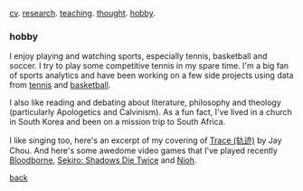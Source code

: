 [cv](./cv.html). [research](./research.md). [teaching](./teaching.md). [thought](./thought.md). [hobby](./hobby.md).

### hobby

I enjoy playing and watching sports, especially tennis, basketball and soccer. I try to play some competitive tennis in my spare time. I'm a big fan of sports analytics and have been working on a few side projects using data from [tennis](/assets/files/tennis_poster.pdf) and [basketball](/assets/files/bball.md).

I also like reading and debating about literature, philosophy and theology (particularly Apologetics and Calvinism). As a fun fact, I've lived in a church in South Korea and been on a mission trip to South Africa. 

I like singing too, here's an excerpt of my covering of [Trace (轨迹)](/assets/files/179LincolnSt4.m4a) by Jay Chou. And here's some awedome video games that I've played recently [Bloodborne](https://en.wikipedia.org/wiki/Bloodborne), [Sekiro: Shadows Die Twice](https://en.wikipedia.org/wiki/Sekiro:_Shadows_Die_Twice) and [Nioh](https://en.wikipedia.org/wiki/Nioh).

[back](./)
